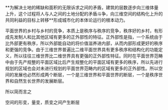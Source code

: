 


<!-- 规律 -->**为解决土地的稀缺和面积的无限诉求之间的矛盾，建筑的层数逐步向三维体量上升，这个过程将人与人之间的土地分配的矛盾斗争，向三维空间的结构化上升的共同利益的目标上转移**形成城市化的本体论运行的根本动力。
平面世界的乡村与乡村的竞争，本质上是秩序与秩序的竞争，秩序好的乡村，有形成先发制人和比其他区域有更多的正外部性的特征。<!-- 解释 -->正外部性是指，一个系统由于比外部更有秩序，所以外部能自动的将价值滋养进内部，从而内部形成更好的秩序和更强的竞争。<!-- 展开2结论的论证 --><!-- 论证1 -->由于三维世界普遍比二维平面世界具有更多秩序和结构化的功能定义，所以往往三维世界比二维世界具有更强的正外部性特征。<!-- 论证2 -->同时在平面世界范畴中由于先产规整的平面区域比后产生规整化的平面区域有更多的秩序，所以先进行规划的区域也会对未进行规划的平面世界范畴内的区域有更多的正外部性。<!-- 论证1-1 --><!-- 论证2-1 -->所以空间的发展也必然形成两个断层，一个是三维世界和平面世界的断层，一个是秩序世界和自然生长世界的发展断层。

所以简而言之

空间的形变，量变，质变之间产生断层








